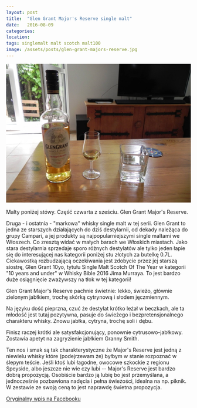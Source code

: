 ```yaml
---
layout: post
title:  "Glen Grant Major's Reserve single malt"
date:   2016-08-09
categories: 
location: 
tags: singlemalt malt scotch malt100
image: /assets/posts/glen-grant-majors-reserve.jpg
---
```


<div class="post-image">
    <img src="/assets/posts/glen-grant-majors-reserve.jpg" alt="Glen Grant Major's Reserve" />
</div>

Malty poniżej stówy. Część czwarta z sześciu. Glen Grant Major's Reserve.

Druga - i ostatnia - "markowa" whisky single malt w tej serii. Glen Grant to jedna ze starszych działających do dziś destylarnii, od dekady należąca do grupy Campari, a jej produkty są najpopularniejszymi single maltami we Włoszech. Co zresztą widać w małych barach we Włoskich miastach. Jako stara destylarnia sprzedaje sporo różnych destylatów ale tylko jeden łapie się do interesującej nas kategorii poniżej stu złotych za butelkę 0.7L. Ciekawostką rozbudzającą oczekiwania jest zdobycie przez jej starszą siostrę, Glen Grant 10yo, tytułu Single Malt Scotch Of The Year w kategorii "10 years and under" w Whisky Bible 2016 Jima Murraya. To jest bardzo duże osiągnięcie zważywszy na tłok w tej kategorii!

Glen Grant Major's Reserve pachnie świetnie: lekko, świeżo, głównie zielonym jabłkiem, trochę skórką cytrynową i słodem jęczmiennym. 

Na języku dość pieprzna, czuć że destylat krótko leżał w beczkach, ale ta młodość jest tutaj pozytywna, pasuje do świeżego i bezpretensjonalnego charakteru whisky. Znowu jabłka, cytryna, trochę soli i dębu.

Finisz raczej krótki ale satysfakcjonujący, ponownie cytrusowo-jabłkowy. Zostawia apetyt na zagryzienie jabłkiem Granny Smith.

Ten nos i smak są tak charakterystyczne że Major's Reserve jest jedną z niewielu whisky które (podejrzewam że) byłbym w stanie rozpoznać w ślepym teście. Jeśli ktoś lubi łagodne, owocowe szkockie z regionu Speyside, albo jeszcze nie wie czy lubi -- Major's Reserve jest bardzo dobrą propozycją. Osobiście bardzo ją lubię bo jest przemyślana, a jednocześnie pozbawiona nadęcia i pełna świeżości, idealna na np. piknik. W zestawie ze swoją ceną to jest naprawdę świetna propozycja.

[Oryginalny wpis na Facebooku](https://www.facebook.com/photo.php?fbid=10210791586844603&set=a.10208737101083743.1073741844.1198502305&type=3&theater)
